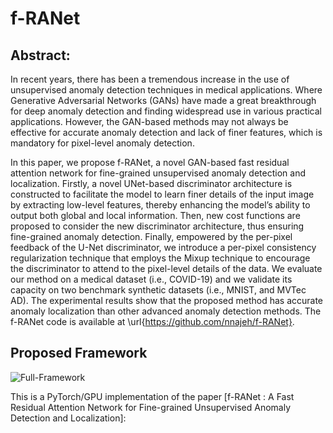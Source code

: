 # f-RANet



## Abstract:
In recent years, there has been a tremendous increase in the use of unsupervised anomaly detection techniques in medical applications. Where Generative Adversarial Networks (GANs) have made a great breakthrough for deep anomaly detection and finding widespread use in various practical applications. However, the GAN-based methods may not always be effective for accurate anomaly detection and lack of finer features, which is mandatory for pixel-level anomaly detection.

In this paper, we propose f-RANet, a novel GAN-based fast residual attention network for fine-grained unsupervised anomaly detection and localization. Firstly, a novel UNet-based discriminator architecture is constructed to facilitate the model to learn finer details of the input image by extracting low-level features, thereby enhancing the model’s ability to output both global and local information. Then, new cost functions are proposed to consider the new discriminator architecture, thus ensuring fine-grained anomaly detection. Finally, empowered by the per-pixel feedback of the U-Net discriminator, we introduce a per-pixel consistency regularization technique that employs the Mixup technique to encourage the discriminator to attend to the pixel-level details of the data. We evaluate our method on a medical dataset (i.e., COVID-19) and we validate its capacity on two benchmark synthetic datasets (i.e.,  MNIST, and MVTec AD). The experimental results show that the proposed method has accurate anomaly localization than other advanced anomaly detection methods. The f-RANet code is available at \url{https://github.com/nnajeh/f-RANet}.
 

## Proposed Framework
![Full-Framework](https://user-images.githubusercontent.com/38373885/222929562-dc5ef22e-cb7a-4c92-8201-38a8ff15fed0.png)

This is a PyTorch/GPU implementation of the paper [f-RANet : A Fast Residual Attention Network for Fine-grained Unsupervised Anomaly Detection and Localization]:
